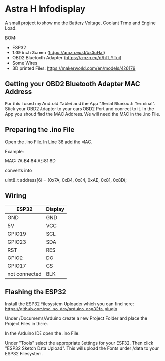 
# Astra H Infodisplay

A small project to show me the Battery Voltage, Coolant Temp and Engine Load.

BOM:
- ESP32
- 1.69 inch Screen (https://amzn.eu/d/bs5uHai)
- OBD2 Bluetooth Adapter (https://amzn.eu/d/hTLYTui)
- Some Wires
- 3D printed Files: https://makerworld.com/en/models/426179





## Getting your OBD2 Bluetooth Adapter MAC Address

For this i used my Android Tablet and the App "Serial Bluetooth Terminal". Stick your OBD2 Adapter to your cars OBD2 Port and connect to it. In the App you shoud find the MAC Address. We will need the MAC in the .ino File.
## Preparing the .ino File

Open the .ino File. In Line 38 add the MAC.

Example:

MAC: 7A:B4:84:AE:81:8D

converts into

uint8_t address[6]  = {0x7A, 0xB4, 0x84, 0xAE, 0x81, 0x8D};

## Wiring
| ESP32  | Display |
| ------------- | ------------- |
| GND  | GND  |
| 5V  | VCC  |
| GPIO19  | SCL  |
| GPIO23  | SDA  |
| RST  | RES  |
| GPIO2  | DC  |
| GPIO17  | CS  |
| not connected  | BLK  |


## Flashing the ESP32

Install the ESP32 Filesystem Uploader which you can find here: https://github.com/me-no-dev/arduino-esp32fs-plugin

Under /Documents/Arduino create a new Project Folder and place the Project Files in there.

In the Arduino IDE open the .ino File.

Under "Tools" select the appropriate Settings for your ESP32. Then click "ESP32 Sketch Data Upload". This will upload the Fonts under /data to your ESP32 Filesystem.

